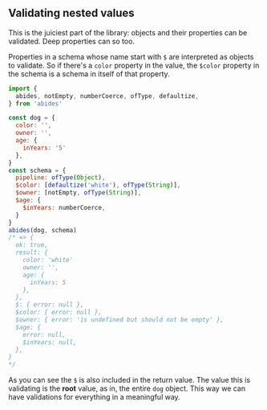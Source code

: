 
## Validating nested values

This is the juiciest part of the library: objects and their properties can be validated. Deep properties can so too.

Properties in a schema whose name start with `$` are interpreted as objects to validate.
So if there's a `color` property in the value, the `$color` property in the schema is a schema in itself of that property.

```javascript
import {
  abides, notEmpty, numberCoerce, ofType, defaultize,
} from 'abides'

const dog = {
  color: '',
  owner: '',
  age: {
    inYears: '5'
  },
}
const schema = {
  pipeline: ofType(Object),
  $color: [defaultize('white'), ofType(String)],
  $owner: [notEmpty, ofType(String)],
  $age: {
    $inYears: numberCoerce,
  }
}
abides(dog, schema)
/* => {
  ok: true,
  result: {
    color: 'white'
    owner: '',
    age: {
      inYears: 5
    },
  },
  $: { error: null },
  $color: { error: null },
  $owner: { error: 'is undefined but should not be empty' },
  $age: { 
    error: null,
    $inYears: null,
  },
}
*/
```

As you can see the `$` is also included in the return value.
The value this is validating is the **root** value, as in, the entire `dog` object.
This way we can have validations for everything in a meaningful way.
